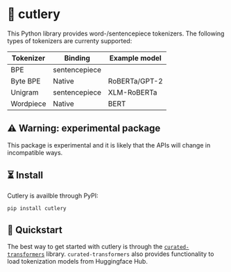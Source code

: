 # 🍴 cutlery

This Python library provides word-/sentencepiece tokenizers. The following
types of tokenizers are currenty supported:

| Tokenizer | Binding       | Example model |
| --------- | ------------- | ------------- |
| BPE       | sentencepiece |               |
| Byte BPE  | Native        | RoBERTa/GPT-2 |
| Unigram   | sentencepiece | XLM-RoBERTa   |
| Wordpiece | Native        | BERT          |

## ⚠️ Warning: experimental package

This package is experimental and it is likely that the APIs will change in
incompatible ways.

## ⏳ Install

Cutlery is availble through PyPI:

```bash
pip install cutlery
```

## 🚀 Quickstart

The best way to get started with cutlery is through the
[`curated-transformers`](https://github.com/danieldk/curated-transformers)
library. `curated-transformers` also provides functionality to load tokenization
models from Huggingface Hub.